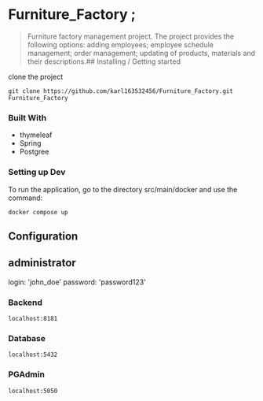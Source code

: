 # Furniture_Factory ;
>Furniture factory management project. The project provides the following options: adding employees; employee schedule management; order management; updating of products, materials and their descriptions.## Installing / Getting started

clone the project

```shell
git clone https://github.com/karl163532456/Furniture_Factory.git Furniture_Factory
```

### Built With
+ thymeleaf
+ Spring 
+ Postgree

### Setting up Dev

To run the application, go to the directory src/main/docker and use the command:

```shell
docker compose up
```

## Configuration
## administrator
login: 'john_doe'
password: 'password123'


### Backend
```shell
localhost:8181
```
### Database
```shell
localhost:5432
```
### PGAdmin
```shell
localhost:5050
```

